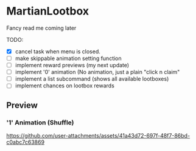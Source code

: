 # MartianLootbox

Fancy read me coming later

TODO:
- [x] cancel task when menu is closed.
- [ ] make skippable animation setting function
- [ ] implement reward previews (my next update)
- [ ] implement '0' animation (No animation, just a plain "click n claim"
- [ ] implement a list subcommand (shows all available lootboxes)
- [ ] implement chances on lootbox rewards

## Preview

### '1' Animation (Shuffle)
https://github.com/user-attachments/assets/41a43d72-697f-48f7-86bd-c0abc7c63869

